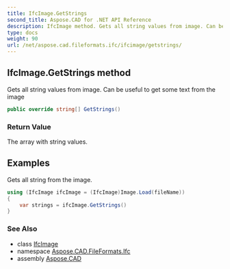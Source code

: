 ```yaml
---
title: IfcImage.GetStrings
second_title: Aspose.CAD for .NET API Reference
description: IfcImage method. Gets all string values from image. Can be useful to get some text from the image
type: docs
weight: 90
url: /net/aspose.cad.fileformats.ifc/ifcimage/getstrings/
---
```

## IfcImage.GetStrings method

Gets all string values from image. Can be useful to get some text from the image

```csharp
public override string[] GetStrings()
```

### Return Value

The array with string values.

## Examples

Gets all string from the image.

```csharp
using (IfcImage ifcImage = (IfcImage)Image.Load(fileName))
{
    var strings = ifcImage.GetStrings()
}
```

### See Also

* class [IfcImage](../)
* namespace [Aspose.CAD.FileFormats.Ifc](../../../aspose.cad.fileformats.ifc/)
* assembly [Aspose.CAD](../../../)


